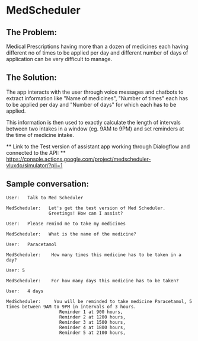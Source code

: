 # MedScheduler

## The Problem: 

Medical Prescriptions having more than a dozen of medicines each having different no of times to be applied per day and different number of days of application can be very difficult to manage.

## The Solution: 

The app interacts with the user through voice messages and chatbots to extract information like "Name of medicines", "Number of times" each has to be applied per day and "Number of days" for which each has to be applied.

This information is then used to exactly calculate the length of intervals between two intakes in a window (eg. 9AM to 9PM) and set reminders at the time of medicine intake.

** Link to the Test version of assistant app working through Dialogflow and connected to the API: **
https://console.actions.google.com/project/medscheduler-vluxdo/simulator/?pli=1

## Sample conversation: 

    User:   Talk to Med Scheduler

    MedScheduler:   Let's get the test version of Med Scheduler.
                    Greetings! How can I assist?
    
    User:   Please remind me to take my medicines

    MedScheduler:   What is the name of the medicine?

    User:   Paracetamol

    MedScheduler:    How many times this medicine has to be taken in a day?

    User: 5

    MedScheduler:    For how many days this medicine has to be taken?

    User:   4 days

    MedScheduler:     You will be reminded to take medicine Paracetamol, 5 times between 9AM to 9PM in intervals of 3 hours.
                        Reminder 1 at 900 hours, 
                        Reminder 2 at 1200 hours, 
                        Reminder 3 at 1500 hours, 
                        Reminder 4 at 1800 hours, 
                        Reminder 5 at 2100 hours, 